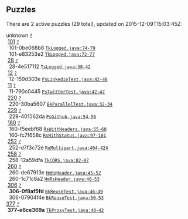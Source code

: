 ## Puzzles

There are 2 active puzzles (29 total), updated on 2015-12-09T15:03:45Z:


unknown [`?`](../blob/master/?)<br/>
&nbsp;[101](https://github.com/yegor256/takes/issues/101) [`?`](../blob/master/?)<br/>
&nbsp;&nbsp;101-0be068b8 [`TkLogged.java:74-79`](../blob/master/src/main/java/org/takes/facets/slf4j/TkLogged.java#L74-L79)<br/>
&nbsp;&nbsp;101-e83253e2 [`TkLogged.java:72-77`](../blob/master/src/main/java/org/takes/facets/slf4j/TkLogged.java#L72-L77)<br/>
&nbsp;[28](https://github.com/yegor256/takes/issues/28) [`?`](../blob/master/?)<br/>
&nbsp;&nbsp;28-4e517112 [`TsLogged.java:38-42`](../blob/master/src/main/java/org/takes/facets/slf4j/TsLogged.java#L38-L42)<br/>
&nbsp;[12](https://github.com/yegor256/takes/issues/12) [`?`](../blob/master/?)<br/>
&nbsp;&nbsp;12-159d303e [`PsLinkedinTest.java:42-48`](../blob/master/src/test/java/org/takes/facets/auth/social/PsLinkedinTest.java#L42-L48)<br/>
&nbsp;[11](https://github.com/yegor256/takes/issues/11) [`?`](../blob/master/?)<br/>
&nbsp;&nbsp;11-790c0445 [`PsTwitterTest.java:42-47`](../blob/master/src/test/java/org/takes/facets/auth/social/PsTwitterTest.java#L42-L47)<br/>
&nbsp;[220](https://github.com/yegor256/takes/issues/220) [`?`](../blob/master/?)<br/>
&nbsp;&nbsp;220-30ba5607 [`BkParallelTest.java:32-34`](../blob/master/src/test/java/org/takes/http/BkParallelTest.java#L32-L34)<br/>
&nbsp;[229](https://github.com/yegor256/takes/issues/229) [`?`](../blob/master/?)<br/>
&nbsp;&nbsp;229-401562da [`PsGithub.java:54-56`](../blob/master/src/main/java/org/takes/facets/auth/social/PsGithub.java#L54-L56)<br/>
&nbsp;[160](https://github.com/yegor256/takes/issues/160) [`?`](../blob/master/?)<br/>
&nbsp;&nbsp;160-f5eebf68 [`RsWithHeaders.java:55-60`](../blob/master/src/main/java/org/takes/rs/RsWithHeaders.java#L55-L60)<br/>
&nbsp;&nbsp;160-fc7f658c [`RsWithStatus.java:97-101`](../blob/master/src/main/java/org/takes/rs/RsWithStatus.java#L97-L101)<br/>
&nbsp;[252](https://github.com/yegor256/takes/issues/252) [`?`](../blob/master/?)<br/>
&nbsp;&nbsp;252-d7f3c72e [`RqMultipart.java:404-424`](../blob/master/src/main/java/org/takes/rq/RqMultipart.java#L404-L424)<br/>
&nbsp;[258](https://github.com/yegor256/takes/issues/258) [`?`](../blob/master/?)<br/>
&nbsp;&nbsp;258-12a59dfa [`TkCORS.java:82-87`](../blob/master/src/main/java/org/takes/tk/TkCORS.java#L82-L87)<br/>
&nbsp;[260](https://github.com/yegor256/takes/issues/260) [`?`](../blob/master/?)<br/>
&nbsp;&nbsp;260-de67913e [`HmRqHeader.java:45-52`](../blob/master/src/main/java/org/takes/facets/hamcrest/HmRqHeader.java#L45-L52)<br/>
&nbsp;&nbsp;260-1c71c6a2 [`HmRsHeader.java:46-53`](../blob/master/src/main/java/org/takes/facets/hamcrest/HmRsHeader.java#L46-L53)<br/>
&nbsp;[306](https://github.com/yegor256/takes/issues/306) [`?`](../blob/master/?)<br/>
&nbsp;&nbsp;**306-0f8af5fd** [`BkReuseTest.java:46-49`](../blob/master/src/test/java/org/takes/http/BkReuseTest.java#L46-L49)<br/>
&nbsp;&nbsp;306-07904f4e [`BkReuseTest.java:50-53`](../blob/master/src/test/java/org/takes/http/BkReuseTest.java#L50-L53)<br/>
[377](https://github.com/yegor256/takes/issues/377) [`?`](../blob/master/?)<br/>
&nbsp;**377-e6ce369a** [`TkProxyTest.java:40-42`](../blob/master/src/test/java/org/takes/tk/TkProxyTest.java#L40-L42)<br/>
